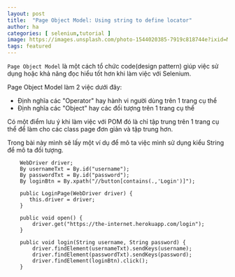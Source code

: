 ```yaml
---
layout: post
title:  "Page Object Model: Using string to define locator"
author: ha
categories: [ selenium,tutorial ]
image: https://images.unsplash.com/photo-1544020385-7919c818744e?ixid=MXwxMjA3fDB8MHxwaG90by1wYWdlfHx8fGVufDB8fHw%3D&ixlib=rb-1.2.1&auto=format&fit=crop&w=1934&q=80
tags: featured
---
```


`Page Object Model` là một cách tổ chức code(design pattern) giúp việc sử dụng hoặc khả năng đọc hiểu tốt hơn khi làm việc với Selenium. 

Page Object Model làm 2 việc dưới đây:
 - Định nghĩa các "Operator" hay hành vi người dùng trên 1 trang cụ thể
 - Định nghĩa các "Object" hay các đối tượng trên 1 trang cụ thể

Có một điểm lưu ý khi làm việc với POM đó là chỉ tập trung trên 1 trang cụ thể để làm cho các class page đơn giản và tập trung hơn.

Trong bài này mình sẽ lấy một ví dụ để mô ta việc mình sử dụng kiểu String để mô ta đối tượng.

```
    WebDriver driver;
    By usernameTxt = By.id("username");
    By passwordTxt = By.id("password");
    By loginBtn = By.xpath("//button[contains(.,'Login')]");

    public LoginPage(WebDriver driver) {
       this.driver = driver;
    }

    public void open() {
        driver.get("https://the-internet.herokuapp.com/login");
    }

    public void login(String username, String password) {
        driver.findElement(usernameTxt).sendKeys(username);
        driver.findElement(passwordTxt).sendKeys(password);
        driver.findElement(loginBtn).click();
    }
```